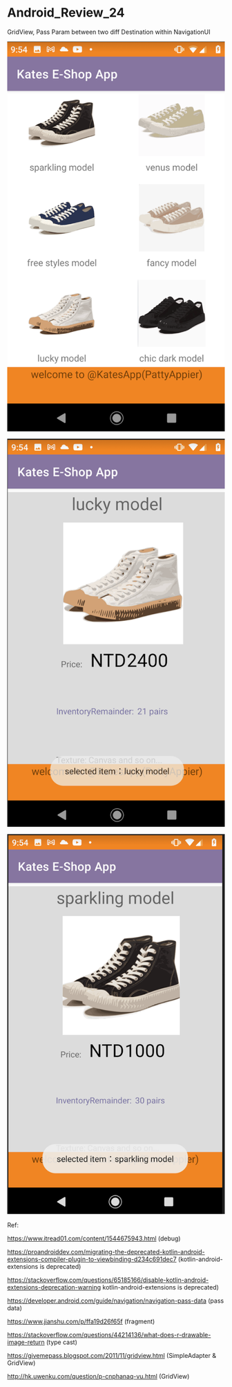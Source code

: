 # Android_Review_24
GridView, Pass Param between two diff Destination within NavigationUI

![](https://raw.githubusercontent.com/QueenieCplusplus/Android_Review_24/main/output1.png)

![](https://raw.githubusercontent.com/QueenieCplusplus/Android_Review_24/main/output2.png)

![](https://raw.githubusercontent.com/QueenieCplusplus/Android_Review_24/main/output3.png)

Ref:

https://www.itread01.com/content/1544675943.html (debug)

https://proandroiddev.com/migrating-the-deprecated-kotlin-android-extensions-compiler-plugin-to-viewbinding-d234c691dec7 (kotlin-android-extensions is deprecated)

https://stackoverflow.com/questions/65185166/disable-kotlin-android-extensions-deprecation-warning kotlin-android-extensions is deprecated)

https://developer.android.com/guide/navigation/navigation-pass-data (pass data)

https://www.jianshu.com/p/ffa19d26f65f (fragment)

https://stackoverflow.com/questions/44214136/what-does-r-drawable-image-return (type cast)

https://givemepass.blogspot.com/2011/11/gridview.html (SimpleAdapter & GridView)

http://hk.uwenku.com/question/p-cnphanaq-vu.html (GridView)

